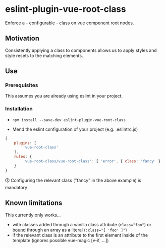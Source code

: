 # eslint-plugin-vue-root-class

Enforce a - configurable - class on vue component root nodes.

## Motivation

Consistently applying a class to components allows us to apply styles and style resets to the matching elements.

## Use

### Prerequisites

This assumes you are already using eslint in your project.

### Installation

* `npm install --save-dev eslint-plugin-vue-root-class`

* Mend the eslint configuration of your project (e.g. .eslintrc.js)  
```js
{
    plugins: [
        'vue-root-class'
    ],
    rules: {
        'vue-root-class/vue-root-class': [ 'error', { class: 'fancy' } ]
    }
}
```

🛈 Configuring the relevant class ("fancy" in the above example) is mandatory

## Known limitations

This currently only works…
 
* with classes added through a vanilla class attribute (`class="foo"`) or [bound](https://vuejs.org/v2/guide/class-and-style.html) through an array as a literal (`:class="[ 'foo' ]"`)
* if the relevant class is an attribute to the first element inside of the template (ignores possible vue-magic [v-if, ...])